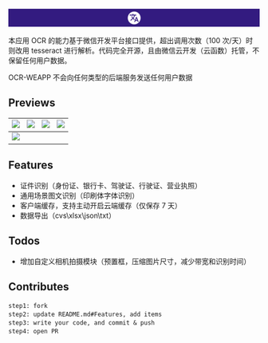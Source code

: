 ![](./docs/logo-banner.png)

本应用 OCR 的能力基于微信开发平台接口提供，超出调用次数（100 次/天）时则改用 tesseract 进行解析。代码完全开源，且由微信云开发（云函数）托管，不保留任何用户数据。

OCR-WEAPP 不会向任何类型的后端服务发送任何用户数据

## Previews

|  ![](./docs/pages-scene.png)  | ![](./docs/pages-common.png) | ![](./docs/pages-archive.png) | ![](./docs/pages-archive.png) |
| :---------------------------: | :--------------------------: | :---------------------------: | :---------------------------: |
| ![](./docs/pages-archive.png) |                              |                               |                               |

## Features

- 证件识别（身份证、银行卡、驾驶证、行驶证、营业执照）
- 通用场景图文识别（印刷体字体识别）
- 客户端缓存，支持主动开启云端缓存（仅保存 7 天）
- 数据导出（cvs\xlsx\json\txt）

## Todos

- 增加自定义相机拍摄模块（预置框，压缩图片尺寸，减少带宽和识别时间）

## Contributes

```txt
step1: fork
step2: update README.md#Features, add items
step3: write your code, and commit & push
step4: open PR
```
